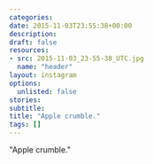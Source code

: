 ```yaml
---
categories:
date: 2015-11-03T23:55:38+00:00
description:
draft: false
resources:
- src: 2015-11-03_23-55-38_UTC.jpg
  name: "header"
layout: instagram
options:
  unlisted: false
stories:
subtitle:
title: "Apple crumble."
tags: []
---
```


"Apple crumble."

